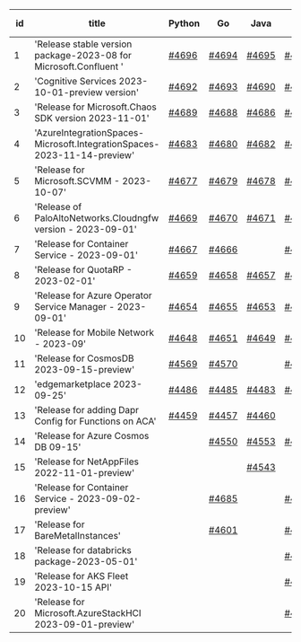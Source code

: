 | id | title | Python | Go | Java | Js | created date | target date | status |
| ------ | ------ | ------ | ------ | ------ | ------ | ------ | ------ | :-----: |
| 1 | 'Release stable version package-2023-08 for Microsoft.Confluent '  | [#4696](https://github.com/Azure/sdk-release-request/issues/4696)  | [#4694](https://github.com/Azure/sdk-release-request/issues/4694)  | [#4695](https://github.com/Azure/sdk-release-request/issues/4695)  | [#4697](https://github.com/Azure/sdk-release-request/issues/4697)  | 10-30 | 11-24 |  |
| 2 | 'Cognitive Services 2023-10-01-preview version'  | [#4692](https://github.com/Azure/sdk-release-request/issues/4692)  | [#4693](https://github.com/Azure/sdk-release-request/issues/4693)  | [#4690](https://github.com/Azure/sdk-release-request/issues/4690)  | [#4691](https://github.com/Azure/sdk-release-request/issues/4691)  | 10-27 | 11-24 |  |
| 3 | 'Release for Microsoft.Chaos SDK version 2023-11-01'  | [#4689](https://github.com/Azure/sdk-release-request/issues/4689)  | [#4688](https://github.com/Azure/sdk-release-request/issues/4688)  | [#4686](https://github.com/Azure/sdk-release-request/issues/4686)  | [#4687](https://github.com/Azure/sdk-release-request/issues/4687)  | 10-26 | 11-24 |  |
| 4 | 'AzureIntegrationSpaces-Microsoft.IntegrationSpaces-2023-11-14-preview'  | [#4683](https://github.com/Azure/sdk-release-request/issues/4683)  | [#4680](https://github.com/Azure/sdk-release-request/issues/4680)  | [#4682](https://github.com/Azure/sdk-release-request/issues/4682)  | [#4681](https://github.com/Azure/sdk-release-request/issues/4681)  | 10-24 | 11-24 | Hold on by Python/ |
| 5 | 'Release for Microsoft.SCVMM - 2023-10-07'  | [#4677](https://github.com/Azure/sdk-release-request/issues/4677)  | [#4679](https://github.com/Azure/sdk-release-request/issues/4679)  | [#4678](https://github.com/Azure/sdk-release-request/issues/4678)  | [#4676](https://github.com/Azure/sdk-release-request/issues/4676)  | 10-23 | 11-24 |  |
| 6 | 'Release of PaloAltoNetworks.Cloudngfw version - 2023-09-01'  | [#4669](https://github.com/Azure/sdk-release-request/issues/4669)  | [#4670](https://github.com/Azure/sdk-release-request/issues/4670)  | [#4671](https://github.com/Azure/sdk-release-request/issues/4671)  | [#4672](https://github.com/Azure/sdk-release-request/issues/4672)  | 10-23 | 11-24 |  |
| 7 | 'Release for Container Service - 2023-09-01'  | [#4667](https://github.com/Azure/sdk-release-request/issues/4667)  | [#4666](https://github.com/Azure/sdk-release-request/issues/4666)  |  | [#4668](https://github.com/Azure/sdk-release-request/issues/4668)  | 10-20 | 11-24 |  |
| 8 | 'Release for QuotaRP - 2023-02-01'  | [#4659](https://github.com/Azure/sdk-release-request/issues/4659)  | [#4658](https://github.com/Azure/sdk-release-request/issues/4658)  | [#4657](https://github.com/Azure/sdk-release-request/issues/4657)  | [#4660](https://github.com/Azure/sdk-release-request/issues/4660)  | 10-17 | 11-24 |  |
| 9 | 'Release for Azure Operator Service Manager - 2023-09-01'  | [#4654](https://github.com/Azure/sdk-release-request/issues/4654)  | [#4655](https://github.com/Azure/sdk-release-request/issues/4655)  | [#4653](https://github.com/Azure/sdk-release-request/issues/4653)  | [#4652](https://github.com/Azure/sdk-release-request/issues/4652)  | 10-13 | 11-24 |  |
| 10 | 'Release for Mobile Network - 2023-09'  | [#4648](https://github.com/Azure/sdk-release-request/issues/4648)  | [#4651](https://github.com/Azure/sdk-release-request/issues/4651)  | [#4649](https://github.com/Azure/sdk-release-request/issues/4649)  | [#4650](https://github.com/Azure/sdk-release-request/issues/4650)  | 10-13 | 11-24 |  |
| 11 | 'Release for CosmosDB 2023-09-15-preview'  | [#4569](https://github.com/Azure/sdk-release-request/issues/4569)  | [#4570](https://github.com/Azure/sdk-release-request/issues/4570)  |  | [#4572](https://github.com/Azure/sdk-release-request/issues/4572)  | 09-26 | 10-27 | Hold on by JS/ |
| 12 | 'edgemarketplace 2023-09-25'  | [#4486](https://github.com/Azure/sdk-release-request/issues/4486)  | [#4485](https://github.com/Azure/sdk-release-request/issues/4485)  | [#4483](https://github.com/Azure/sdk-release-request/issues/4483)  | [#4484](https://github.com/Azure/sdk-release-request/issues/4484)  | 08-31 | 09-22 | Hold on by JS/Java/Go/Python/ |
| 13 | 'Release for adding Dapr Config for Functions on ACA'  | [#4459](https://github.com/Azure/sdk-release-request/issues/4459)  | [#4457](https://github.com/Azure/sdk-release-request/issues/4457)  | [#4460](https://github.com/Azure/sdk-release-request/issues/4460)  |  | 08-23 | 09-22 | Hold on by Java/Go/Python/ |
| 14 | 'Release for Azure Cosmos DB 09-15'  |  | [#4550](https://github.com/Azure/sdk-release-request/issues/4550)  | [#4553](https://github.com/Azure/sdk-release-request/issues/4553)  | [#4552](https://github.com/Azure/sdk-release-request/issues/4552)  | 09-22 | 10-27 | Hold on by JS/Java/ |
| 15 | 'Release for NetAppFiles 2022-11-01-preview'  |  |  | [#4543](https://github.com/Azure/sdk-release-request/issues/4543)  |  | 09-21 | 10-27 |  |
| 16 | 'Release for Container Service - 2023-09-02-preview'  |  | [#4685](https://github.com/Azure/sdk-release-request/issues/4685)  |  | [#4684](https://github.com/Azure/sdk-release-request/issues/4684)  | 10-26 | 11-24 |  |
| 17 | 'Release for BareMetalInstances'  |  | [#4601](https://github.com/Azure/sdk-release-request/issues/4601)  |  | [#4599](https://github.com/Azure/sdk-release-request/issues/4599)  | 10-02 | 10-27 | Hold on by JS/Go/ |
| 18 | 'Release for databricks package-2023-05-01'  |  |  |  | [#4673](https://github.com/Azure/sdk-release-request/issues/4673)  | 10-23 | 11-24 |  |
| 19 | 'Release for AKS Fleet 2023-10-15 API'  |  |  |  | [#4662](https://github.com/Azure/sdk-release-request/issues/4662)  | 10-18 | 11-24 |  |
| 20 | 'Release for Microsoft.AzureStackHCI 2023-09-01-preview'  |  |  |  | [#4634](https://github.com/Azure/sdk-release-request/issues/4634)  | 10-12 | 10-27 |  |
